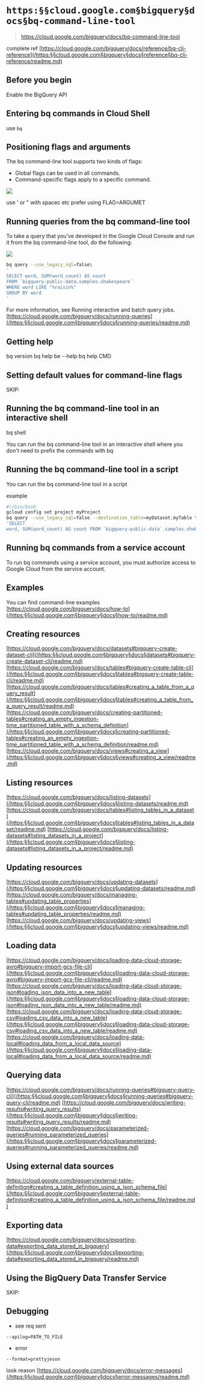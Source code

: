 # `https:§§cloud.google.com§bigquery§docs§bq-command-line-tool`

> <https://cloud.google.com/bigquery/docs/bq-command-line-tool>

complete ref 
[https://cloud.google.com/bigquery/docs/reference/bq-cli-reference](/https:§§cloud.google.com§bigquery§docs§reference§bq-cli-reference/readme.md)

## Before you begin

Enable the BigQuery API

## Entering bq commands in Cloud Shell

use `bq`

## Positioning flags and arguments

The bq command-line tool supports two kinds of flags:

- Global flags can be used in all commands.
- Command-specific flags apply to a specific command.

![](2021-08-17-17-44-21.png)

use ' or "  with spacec etc
prefer using FLAG=ARGUMET

## Running queries from the bq command-line tool

To take a query that you've developed in the Google Cloud Console and run it from the bq command-line tool, do the following:

![](2021-08-17-17-46-24.png)

```bash
bq query --use_legacy_sql=false\
'
SELECT word, SUM(word_count) AS count
FROM `bigquery-public-data.samples.shakespeare`
WHERE word LIKE "%raisin%"
GROUP BY word
'
```

For more information, see Running interactive and batch query jobs.
[https://cloud.google.com/bigquery/docs/running-queries](/https:§§cloud.google.com§bigquery§docs§running-queries/readme.md)

## Getting help

bq version
bq help
be --help
bq help CMD

## Setting default values for command-line flags

SKIP:

## Running the bq command-line tool in an interactive shell

bq shell

You can run the bq command-line tool in an interactive shell where you don't need to prefix the commands with bq

## Running the bq command-line tool in a script

You can run the bq command-line tool in a script

example

```bash
#!/bin/bash 
gcloud config set project myProject 
bq query --use_legacy_sql=false --destination_table=myDataset.myTable \ 
'SELECT
word, SUM(word_count) AS count FROM `bigquery-public-data`.samples.shakespeare WHERE word LIKE "%raisin%" GROUP BY word'
```

## Running bq commands from a service account

To run bq commands using a service account, you must authorize access to Google Cloud from the service account.

## Examples

You can find command-line examples
[https://cloud.google.com/bigquery/docs/how-to](/https:§§cloud.google.com§bigquery§docs§how-to/readme.md)

## Creating resources

[https://cloud.google.com/bigquery/docs/datasets#bigquery-create-dataset-cli](/https:§§cloud.google.com§bigquery§docs§datasets#bigquery-create-dataset-cli/readme.md)
[https://cloud.google.com/bigquery/docs/tables#bigquery-create-table-cli](/https:§§cloud.google.com§bigquery§docs§tables#bigquery-create-table-cli/readme.md)
[https://cloud.google.com/bigquery/docs/tables#creating_a_table_from_a_query_result](/https:§§cloud.google.com§bigquery§docs§tables#creating_a_table_from_a_query_result/readme.md)
[https://cloud.google.com/bigquery/docs/creating-partitioned-tables#creating_an_empty_ingestion-time_partitioned_table_with_a_schema_definition](/https:§§cloud.google.com§bigquery§docs§creating-partitioned-tables#creating_an_empty_ingestion-time_partitioned_table_with_a_schema_definition/readme.md)
[https://cloud.google.com/bigquery/docs/views#creating_a_view](/https:§§cloud.google.com§bigquery§docs§views#creating_a_view/readme.md)

## Listing resources

[https://cloud.google.com/bigquery/docs/listing-datasets](/https:§§cloud.google.com§bigquery§docs§listing-datasets/readme.md)
[https://cloud.google.com/bigquery/docs/tables#listing_tables_in_a_dataset](/https:§§cloud.google.com§bigquery§docs§tables#listing_tables_in_a_dataset/readme.md)
[https://cloud.google.com/bigquery/docs/listing-datasets#listing_datasets_in_a_project](/https:§§cloud.google.com§bigquery§docs§listing-datasets#listing_datasets_in_a_project/readme.md)

## Updating resources

[https://cloud.google.com/bigquery/docs/updating-datasets](/https:§§cloud.google.com§bigquery§docs§updating-datasets/readme.md)
[https://cloud.google.com/bigquery/docs/managing-tables#updating_table_properties](/https:§§cloud.google.com§bigquery§docs§managing-tables#updating_table_properties/readme.md)
[https://cloud.google.com/bigquery/docs/updating-views](/https:§§cloud.google.com§bigquery§docs§updating-views/readme.md)

## Loading data

[https://cloud.google.com/bigquery/docs/loading-data-cloud-storage-avro#bigquery-import-gcs-file-cli](/https:§§cloud.google.com§bigquery§docs§loading-data-cloud-storage-avro#bigquery-import-gcs-file-cli/readme.md)
[https://cloud.google.com/bigquery/docs/loading-data-cloud-storage-json#loading_json_data_into_a_new_table](/https:§§cloud.google.com§bigquery§docs§loading-data-cloud-storage-json#loading_json_data_into_a_new_table/readme.md)
[https://cloud.google.com/bigquery/docs/loading-data-cloud-storage-csv#loading_csv_data_into_a_new_table](/https:§§cloud.google.com§bigquery§docs§loading-data-cloud-storage-csv#loading_csv_data_into_a_new_table/readme.md)
[https://cloud.google.com/bigquery/docs/loading-data-local#loading_data_from_a_local_data_source](/https:§§cloud.google.com§bigquery§docs§loading-data-local#loading_data_from_a_local_data_source/readme.md)

## Querying data

[https://cloud.google.com/bigquery/docs/running-queries#bigquery-query-cli](/https:§§cloud.google.com§bigquery§docs§running-queries#bigquery-query-cli/readme.md)
[https://cloud.google.com/bigquery/docs/writing-results#writing_query_results](/https:§§cloud.google.com§bigquery§docs§writing-results#writing_query_results/readme.md)
[https://cloud.google.com/bigquery/docs/parameterized-queries#running_parameterized_queries](/https:§§cloud.google.com§bigquery§docs§parameterized-queries#running_parameterized_queries/readme.md)

## Using external data sources

[https://cloud.google.com/bigquery/external-table-definition#creating_a_table_definition_using_a_json_schema_file](/https:§§cloud.google.com§bigquery§external-table-definition#creating_a_table_definition_using_a_json_schema_file/readme.md)

## Exporting data

[https://cloud.google.com/bigquery/docs/exporting-data#exporting_data_stored_in_bigquery](/https:§§cloud.google.com§bigquery§docs§exporting-data#exporting_data_stored_in_bigquery/readme.md)

## Using the BigQuery Data Transfer Service

SKIP:

## Debugging

- see req sent 
```
--apilog=PATH_TO_FILE
```
- error 
```
--format=prettyjeson
```
look reason
[https://cloud.google.com/bigquery/docs/error-messages](/https:§§cloud.google.com§bigquery§docs§error-messages/readme.md)
